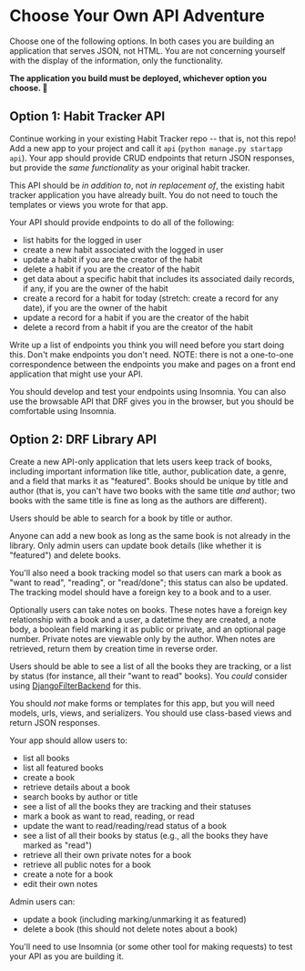 # Choose Your Own API Adventure

Choose one of the following options. In both cases you are building an application that serves JSON, not HTML. You are not concerning yourself with the display of the information, only the functionality.

**The application you build must be deployed, whichever option you choose. 🚀**

## Option 1: Habit Tracker API

Continue working in your existing Habit Tracker repo -- that is, not this repo! Add a new app to your project and call it `api` (`python manage.py startapp api`). Your app should provide CRUD endpoints that return JSON responses, but provide the _same functionality_ as your original habit tracker.

This API should be _in addition to_, not _in replacement of_, the existing habit tracker application you have already built. You do not need to touch the templates or views you wrote for that app.

Your API should provide endpoints to do all of the following:

- list habits for the logged in user
- create a new habit associated with the logged in user
- update a habit if you are the creator of the habit
- delete a habit if you are the creator of the habit
- get data about a specific habit that includes its associated daily records, if any, if you are the owner of the habit
- create a record for a habit for today (stretch: create a record for any date), if you are the owner of the habit
- update a record for a habit if you are the creator of the habit
- delete a record from a habit if you are the creator of the habit

Write up a list of endpoints you think you will need before you start doing this. Don't make endpoints you don't need. NOTE: there is not a one-to-one correspondence between the endpoints you make and pages on a front end application that might use your API. 

You should develop and test your endpoints using Insomnia. You can also use the browsable API that DRF gives you in the browser, but you should be comfortable using Insomnia.

## Option 2: DRF Library API

Create a new API-only application that lets users keep track of books, including important information like title, author, publication date, a genre, and a field that marks it as "featured". Books should be unique by title and author (that is, you can't have two books with the same title _and_ author; two books with the same title is fine as long as the authors are different).

Users should be able to search for a book by title or author.

Anyone can add a new book as long as the same book is not already in the library. Only admin users can update book details (like whether it is "featured") and delete books.

You'll also need a book tracking model so that users can mark a book as "want to read", "reading", or "read/done"; this status can also be updated. The tracking model should have a foreign key to a book and to a user.

Optionally users can take notes on books. These notes have a foreign key relationship with a book and a user, a datetime they are created, a note body, a boolean field marking it as public or private, and an optional page number. Private notes are viewable only by the author. When notes are retrieved, return them by creation time in reverse order.

Users should be able to see a list of all the books they are tracking, or a list by status (for instance, all their "want to read" books). You _could_ consider using [DjangoFilterBackend](https://www.django-rest-framework.org/api-guide/filtering/#djangofilterbackend) for this.

You should _not_ make forms or templates for this app, but you will need models, urls, views, and serializers. You should use class-based views and return JSON responses.

Your app should allow users to:

- list all books
- list all featured books
- create a book
- retrieve details about a book
- search books by author or title
- see a list of all the books they are tracking and their statuses
- mark a book as want to read, reading, or read
- update the want to read/reading/read status of a book
- see a list of all their books by status (e.g., all the books they have marked as "read")
- retrieve all their own private notes for a book
- retrieve all public notes for a book
- create a note for a book
- edit their own notes

Admin users can:

- update a book (including marking/unmarking it as featured)
- delete a book (this should not delete notes about a book)

You'll need to use Insomnia (or some other tool for making requests) to test your API as you are building it.
